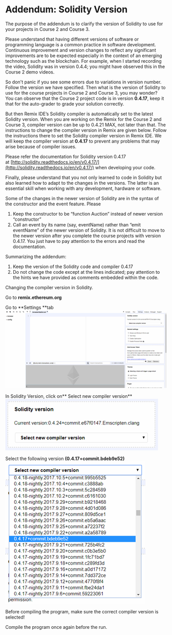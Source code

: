 # Addendum: Solidity Version

The purpose of the addendum is to clarify the version of Solidity to use for your projects in Course 2 and Course 3.

Please understand that having different versions of software or programming language is a common practice in software development. Continuous improvement and version changes to reflect any significant improvements are to be expected especially in the context of an emerging technology such as the blockchain. For example, when I started recording the video, Solidity was in version 0.4.4; you might have observed this in the Course 2 demo videos.

So don't panic if you see some errors due to variations in version number. Follow the version we have specified. Then what is the version of Solidity to use for the course projects in Course 2 and Course 3, you may wonder? You can observe that the Course 2 project code is in version **0.4.17**, keep it that for the auto-grader to grade your solution correctly.

But then Remix IDE’s Solidity compiler is automatically set to the latest Solidity version. When you are working on the Remix for the Course 2 and Course 3, compiler version can be up to 0.4.21 MAX, not later than that. The instructions to change the compiler version in Remix are given below. Follow the instructions there to set the Solidity compiler version in Remix IDE. We will keep the compiler version at **0.4.17** to prevent any problems that may arise because of compiler issues.

Please refer the documentation for Solidity version 0.4.17 at [http://solidity.readthedocs.io/en/v0.4.17/](http://solidity.readthedocs.io/en/v0.4.17/) when developing your code.

Finally, please understand that you not only learned to code in Solidity but also learned how to adapt to the changes in the versions. The latter is an essential skill when working with any development, hardware or software.

Some of the changes in the newer version of Solidity are in the syntax of the constructor and the event feature. Please

1. Keep the constructor to be “function Auction” instead of newer version “constructor”
2. Call an event by its name (say, eventName) rather than “emit eventName” of the newer version of Solidity. It is not difficult to move to the newer version after you complete the course projects with version 0.4.17. You just have to pay attention to the errors and read the documentation.

Summarizing the addendum:

1. Keep the version of the Solidity code and compiler 0.4.17
2. Do not change the code except at the lines indicated; pay attention to the hints we have provided as comments embedded within the code.

Changing the compiler version in Solidity.

Go to **remix.ethereum.org**

Go to **Settings **tab
![Remix Settings Tab](./remix_settings_tab.png)

In Solidity Version, click on** Select new compiler version**
![Remix Solidity Version](./remix_solidity_version.png)

Select the following version **(0.4.17+commit.bdeb9e52)**
![Remix Solidity Version Selection](./remix_solidity_version_selection.png)

Before compiling the program, make sure the correct compiler version is selected!

Compile the program once again before the run.
